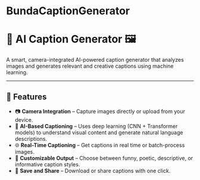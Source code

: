 # BundaCaptionGenerator

# 🧠 AI Caption Generator 🖼️  
A smart, camera-integrated AI-powered caption generator that analyzes images and generates relevant and creative captions using machine learning.

---

## 📌 Features

- 📷 **Camera Integration** – Capture images directly or upload from your device.
- 🧠 **AI-Based Captioning** – Uses deep learning (CNN + Transformer models) to understand visual content and generate natural language descriptions.
- 🌐 **Real-Time Captioning** – Get captions in real time or batch-process images.
- 💬 **Customizable Output** – Choose between funny, poetic, descriptive, or informative caption styles.
- 💾 **Save and Share** – Download or share captions with one click.
